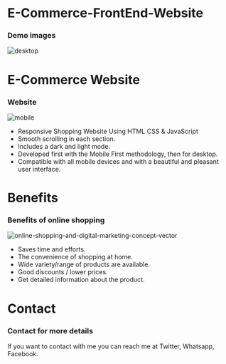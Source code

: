 # E-Commerce-FrontEnd-Website
### Demo images
![desktop](https://github.com/Saivaranjanisivaranjani/E-Commerce-FrontEnd-Website/assets/127469022/a62500f3-74ce-47d4-bba4-1335fe112be1)

# E-Commerce Website
### Website
![mobile](https://github.com/Saivaranjanisivaranjani/E-Commerce-FrontEnd-Website/assets/127469022/638a3d4e-cc09-42a0-85ad-4dccbd4cc412)
- Responsive Shopping Website Using HTML CSS & JavaScript
- Smooth scrolling in each section.
- Includes a dark and light mode.
- Developed first with the Mobile First methodology, then for desktop.
- Compatible with all mobile devices and with a beautiful and pleasant user interface.
 
 # Benefits 
 ### Benefits of online shopping
 ![online-shopping-and-digital-marketing-concept-vector](https://github.com/Saivaranjanisivaranjani/E-Commerce-FrontEnd-Website/assets/127469022/1d5edad5-b590-4471-bba7-309ce63b48e9)
 - Saves time and efforts.
 - The convenience of shopping at home.
 - Wide variety/range of products are available.
 - Good discounts / lower prices.
 - Get detailed information about the product.

# Contact 
### Contact for more details
If you want to contact with me you can reach me at Twitter, Whatsapp, Facebook.
